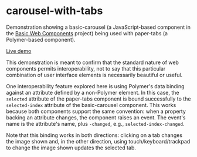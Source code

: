 # carousel-with-tabs

Demonstration showing a basic-carousel (a JavaScript-based component in the
[Basic Web Components](https://github.com/basic-web-components/basic-web-components)
project) being used with paper-tabs (a Polymer-based component).

[Live demo](http://basicwebcomponents.org/carousel-with-tabs/)

This demonstration is meant to confirm that the standard nature of web
components permits interoperability, not to say that this particular combination
of user interface elements is necessarily beautiful or useful.

One interoperability feature explored here is using Polymer's data binding
against an attribute defined by a non-Polymer element. In this case, the
`selected` attribute of the paper-tabs component is bound successfully to the
`selected-index` attribute of the basic-carousel component. This works because
both components support the same convention: when a property backing an
attribute changes, the component raises an event. The event's name is the
attribute's name, plus `-changed`, e.g., `selected-index-changed`.

Note that this binding works in both directions: clicking on a tab changes
the image shown and, in the other direction, using touch/keyboard/trackpad to
change the image shown updates the selected tab.
